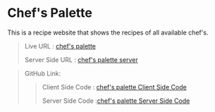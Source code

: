 # Chef's Palette

This is a recipe website that shows the recipes of all available chef's. 


>
>Live URL : [chef's palette](https://chef-s-palette.web.app/)
>
>Server Side URL : [chef's palette server](https://chef-s-palette-server-nurmurad32.vercel.app/)

>GitHub Link:
>
>> Client Side Code : [chef's palette Client Side Code](https://github.com/Nurmurad32/chef-s_palette)
>>
>> Server Side Code :[chef's palette Server Side Code](https://github.com/Nurmurad32/chef-s_palette_server)